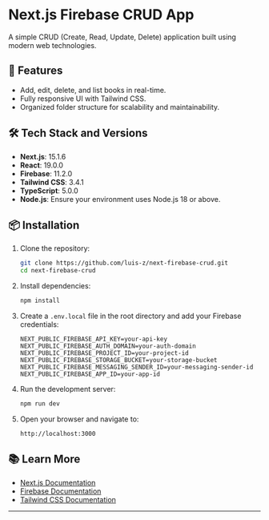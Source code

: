 
# Next.js Firebase CRUD App

A simple CRUD (Create, Read, Update, Delete) application built using modern web technologies.

## 🚀 Features
- Add, edit, delete, and list books in real-time.
- Fully responsive UI with Tailwind CSS.
- Organized folder structure for scalability and maintainability.

## 🛠 Tech Stack and Versions
- **Next.js**: 15.1.6
- **React**: 19.0.0
- **Firebase**: 11.2.0
- **Tailwind CSS**: 3.4.1
- **TypeScript**: 5.0.0
- **Node.js**: Ensure your environment uses Node.js 18 or above.

## 📦 Installation
1. Clone the repository:
   ```bash
   git clone https://github.com/luis-z/next-firebase-crud.git
   cd next-firebase-crud
   ```

2. Install dependencies:
   ```bash
   npm install
   ```

3. Create a `.env.local` file in the root directory and add your Firebase credentials:
   ```env
   NEXT_PUBLIC_FIREBASE_API_KEY=your-api-key
   NEXT_PUBLIC_FIREBASE_AUTH_DOMAIN=your-auth-domain
   NEXT_PUBLIC_FIREBASE_PROJECT_ID=your-project-id
   NEXT_PUBLIC_FIREBASE_STORAGE_BUCKET=your-storage-bucket
   NEXT_PUBLIC_FIREBASE_MESSAGING_SENDER_ID=your-messaging-sender-id
   NEXT_PUBLIC_FIREBASE_APP_ID=your-app-id
   ```

4. Run the development server:
   ```bash
   npm run dev
   ```

5. Open your browser and navigate to:
   ```
   http://localhost:3000
   ```

## 📚 Learn More
- [Next.js Documentation](https://nextjs.org/docs)
- [Firebase Documentation](https://firebase.google.com/docs)
- [Tailwind CSS Documentation](https://tailwindcss.com/docs)

---
